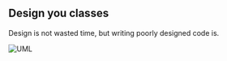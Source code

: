 ##  Design you classes

Design is not wasted time, but writing poorly designed code is.

![UML](http://i.stack.imgur.com/c1Dyt.png)
